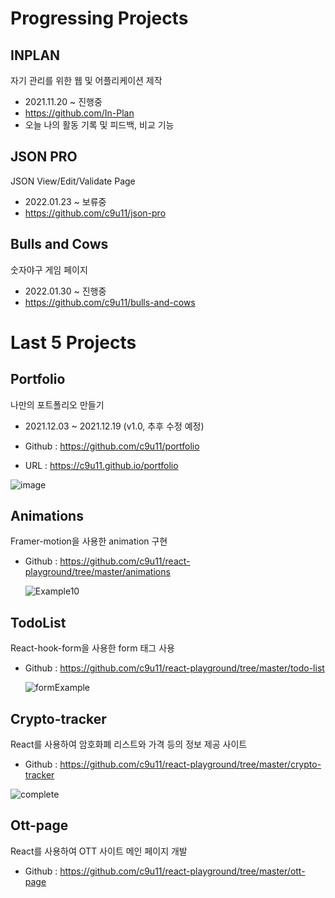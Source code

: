 # Progressing Projects

## INPLAN

자기 관리를 위한 웹 및 어플리케이션 제작
- 2021.11.20 ~ 진행중
- https://github.com/In-Plan
- 오늘 나의 활동 기록 및 피드백, 비교 기능

## JSON PRO
JSON View/Edit/Validate Page
- 2022.01.23 ~ 보류중
- https://github.com/c9u11/json-pro

## Bulls and Cows
숫자야구 게임 페이지
- 2022.01.30 ~ 진행중
- https://github.com/c9u11/bulls-and-cows

# Last 5 Projects

## Portfolio 

나만의 포트폴리오 만들기

- 2021.12.03 ~ 2021.12.19 (v1.0, 추후 수정 예정)

- Github : https://github.com/c9u11/portfolio

- URL : https://c9u11.github.io/portfolio

![image](https://user-images.githubusercontent.com/29428714/146666943-c015884f-3282-40f5-805f-b5c42f1dc992.png)

## Animations

Framer-motion을 사용한 animation 구현

- Github : https://github.com/c9u11/react-playground/tree/master/animations

  ![Example10](https://user-images.githubusercontent.com/29428714/146602836-68538cba-d23f-4dc6-a23e-877be3474089.gif)

## TodoList

React-hook-form을 사용한 form 태그 사용

- Github : https://github.com/c9u11/react-playground/tree/master/todo-list

  ![formExample](https://user-images.githubusercontent.com/29428714/146021665-afbe0951-a2c1-44e9-a362-a8842d755a48.gif)

## Crypto-tracker

React를 사용하여 암호화폐 리스트와 가격 등의 정보 제공 사이트

- Github : https://github.com/c9u11/react-playground/tree/master/crypto-tracker

![complete](https://user-images.githubusercontent.com/29428714/145825174-a4662338-36ca-435a-9fe7-7113be8b666f.gif)

## Ott-page

React를 사용하여 OTT 사이트 메인 페이지 개발

- Github : https://github.com/c9u11/react-playground/tree/master/ott-page
